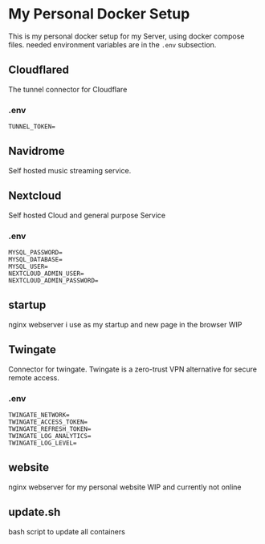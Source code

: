 # My Personal Docker Setup
This is my personal docker setup for my Server, using docker compose files.
needed environment variables are in the `.env` subsection.

## Cloudflared
The tunnel connector for Cloudflare

### .env
```
TUNNEL_TOKEN=
```

## Navidrome
Self hosted music streaming service.

## Nextcloud
Self hosted Cloud and general purpose Service

### .env
```
MYSQL_PASSWORD=
MYSQL_DATABASE=
MYSQL_USER=
NEXTCLOUD_ADMIN_USER=
NEXTCLOUD_ADMIN_PASSWORD=
```

## startup
nginx webserver i use as my startup and new page in the browser
WIP

## Twingate
Connector for twingate.
Twingate is a zero-trust VPN alternative for secure remote access.

### .env
```
TWINGATE_NETWORK=
TWINGATE_ACCESS_TOKEN=
TWINGATE_REFRESH_TOKEN=
TWINGATE_LOG_ANALYTICS=
TWINGATE_LOG_LEVEL=
```

## website
nginx webserver for my personal website
WIP and currently not online

## update.sh 
bash script to update all containers
